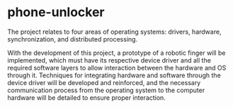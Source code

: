 # phone-unlocker
The project relates to four areas of operating systems: drivers, hardware, synchronization, and distributed processing. 

With the development of this project, a prototype of a robotic finger will be implemented, which must have its respective device driver and all the required software layers to allow interaction between the hardware and OS through it. Techniques for integrating hardware and software through the device driver will be developed and reinforced, and the necessary communication process from the operating system to the computer hardware will be detailed to ensure proper interaction.
